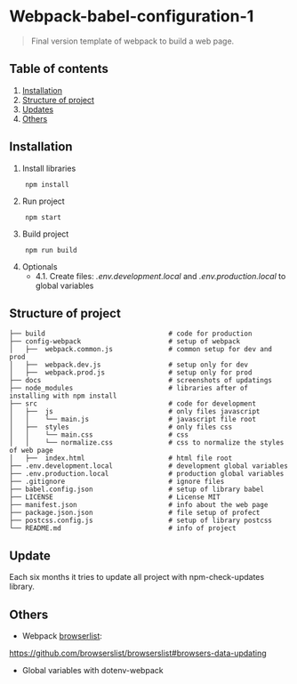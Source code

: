 # Webpack-babel-configuration-1
>Final version template of webpack to build a web page.

## Table of contents
1. [Installation](#installation)
2. [Structure of project](#structure-of-project)
3. [Updates](#updates)
3. [Others](#others)

## Installation
1. Install libraries
```
    npm install
```
2. Run project
```
    npm start
```
3. Build project
```
    npm run build
```
4. Optionals
    - 4.1. Create files: *.env.development.local* and *.env.production.local* to global variables

## Structure of project

    ├── build                               # code for production
    ├── config-webpack                      # setup of webpack
    │   ├──  webpack.common.js              # common setup for dev and prod
    │   ├──  webpack.dev.js                 # setup only for dev
    │   ├──  webpack.prod.js                # setup only for prod
    ├── docs                                # screenshots of updatings
    ├── node_modules                        # libraries after of installing with npm install
    ├── src                                 # code for development
    │   ├──  js                             # only files javascript
    │   │    └── main.js                    # javascript file root
    │   ├──  styles                         # only files css
    │   │    └── main.css                   # css
    │   │    └── normalize.css              # css to normalize the styles of web page
    │   ├──  index.html                     # html file root
    ├── .env.development.local              # development global variables
    ├── .env.production.local               # production global variables
    ├── .gitignore                          # ignore files
    ├── babel.config.json                   # setup of library babel
    ├── LICENSE                             # License MIT
    ├── manifest.json                       # info about the web page
    ├── package.json.json                   # file setup of profect
    ├── postcss.config.js                   # setup of library postcss
    └── README.md                           # info of project


## Update
Each six months it tries to update all project with npm-check-updates library.
## Others
- Webpack [browserlist](https://github.com/browserslist/browserslist#browsers-data-updating): 

https://github.com/browserslist/browserslist#browsers-data-updating
- Global variables with dotenv-webpack